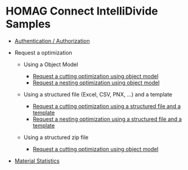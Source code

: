 # HOMAG Connect IntelliDivide Samples

- [Authentication / Authorization](Authentication/Readme.md)

- Request a optimization

	- Using a Object Model
		- [Request a cutting optimization using object model](Requests/Cutting/ObjectModel/Readme.md)
		- [Request a nesting optimization using object model](Requests/Nesting/ObjectModel/Readme.md)
		
	- Using a structured file (Excel, CSV, PNX, ...) and a template
		- [Request a cutting optimization using a structured file and a template](Requests/Cutting/Template/Readme.md)
		- [Request a nesting optimization using a structured file and a template](Requests/Nesting/Template/Readme.md)

	- Using a structured zip file
		- [Request a cutting optimization using object model](Requests/Cutting/Project/Readme.md)


- [Material Statistics](Statistics/Material/Readme.md)